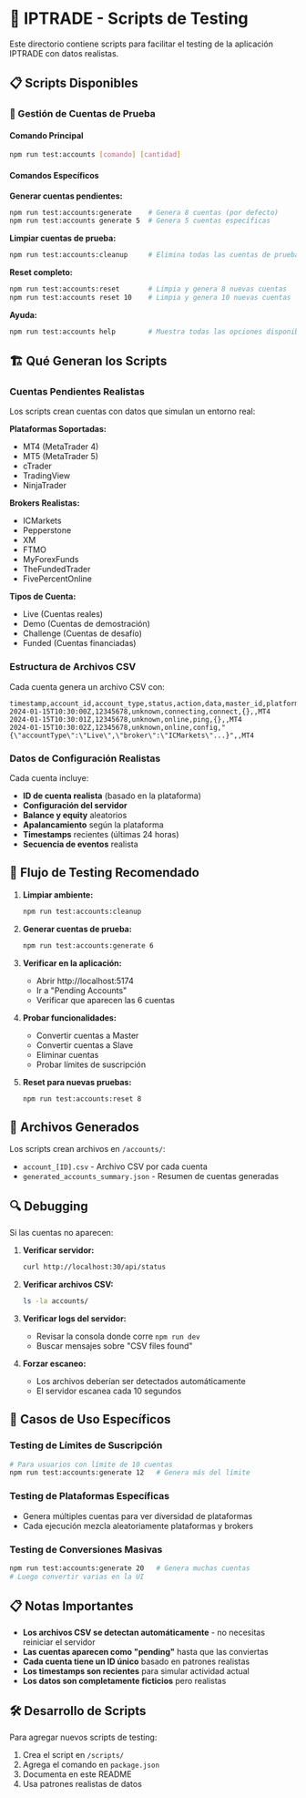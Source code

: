 # 🧪 IPTRADE - Scripts de Testing

Este directorio contiene scripts para facilitar el testing de la aplicación IPTRADE con datos realistas.

## 📋 Scripts Disponibles

### 🎯 Gestión de Cuentas de Prueba

#### Comando Principal
```bash
npm run test:accounts [comando] [cantidad]
```

#### Comandos Específicos

**Generar cuentas pendientes:**
```bash
npm run test:accounts:generate    # Genera 8 cuentas (por defecto)
npm run test:accounts generate 5  # Genera 5 cuentas específicas
```

**Limpiar cuentas de prueba:**
```bash
npm run test:accounts:cleanup     # Elimina todas las cuentas de prueba
```

**Reset completo:**
```bash
npm run test:accounts:reset       # Limpia y genera 8 nuevas cuentas
npm run test:accounts reset 10    # Limpia y genera 10 nuevas cuentas
```

**Ayuda:**
```bash
npm run test:accounts help        # Muestra todas las opciones disponibles
```

## 🏗️ Qué Generan los Scripts

### Cuentas Pendientes Realistas

Los scripts crean cuentas con datos que simulan un entorno real:

**Plataformas Soportadas:**
- MT4 (MetaTrader 4)
- MT5 (MetaTrader 5)
- cTrader
- TradingView
- NinjaTrader

**Brokers Realistas:**
- ICMarkets
- Pepperstone
- XM
- FTMO
- MyForexFunds
- TheFundedTrader
- FivePercentOnline

**Tipos de Cuenta:**
- Live (Cuentas reales)
- Demo (Cuentas de demostración)
- Challenge (Cuentas de desafío)
- Funded (Cuentas financiadas)

### Estructura de Archivos CSV

Cada cuenta genera un archivo CSV con:
```csv
timestamp,account_id,account_type,status,action,data,master_id,platform
2024-01-15T10:30:00Z,12345678,unknown,connecting,connect,{},,MT4
2024-01-15T10:30:01Z,12345678,unknown,online,ping,{},,MT4
2024-01-15T10:30:02Z,12345678,unknown,online,config,"{\"accountType\":\"Live\",\"broker\":\"ICMarkets\"...}",,MT4
```

### Datos de Configuración Realistas

Cada cuenta incluye:
- **ID de cuenta realista** (basado en la plataforma)
- **Configuración del servidor**
- **Balance y equity** aleatorios
- **Apalancamiento** según la plataforma
- **Timestamps** recientes (últimas 24 horas)
- **Secuencia de eventos** realista

## 🔄 Flujo de Testing Recomendado

1. **Limpiar ambiente:**
   ```bash
   npm run test:accounts:cleanup
   ```

2. **Generar cuentas de prueba:**
   ```bash
   npm run test:accounts:generate 6
   ```

3. **Verificar en la aplicación:**
   - Abrir http://localhost:5174
   - Ir a "Pending Accounts"
   - Verificar que aparecen las 6 cuentas

4. **Probar funcionalidades:**
   - Convertir cuentas a Master
   - Convertir cuentas a Slave
   - Eliminar cuentas
   - Probar límites de suscripción

5. **Reset para nuevas pruebas:**
   ```bash
   npm run test:accounts:reset 8
   ```

## 📁 Archivos Generados

Los scripts crean archivos en `/accounts/`:
- `account_[ID].csv` - Archivo CSV por cada cuenta
- `generated_accounts_summary.json` - Resumen de cuentas generadas

## 🔍 Debugging

Si las cuentas no aparecen:

1. **Verificar servidor:**
   ```bash
   curl http://localhost:30/api/status
   ```

2. **Verificar archivos CSV:**
   ```bash
   ls -la accounts/
   ```

3. **Verificar logs del servidor:**
   - Revisar la consola donde corre `npm run dev`
   - Buscar mensajes sobre "CSV files found"

4. **Forzar escaneo:**
   - Los archivos deberían ser detectados automáticamente
   - El servidor escanea cada 10 segundos

## 🎯 Casos de Uso Específicos

### Testing de Límites de Suscripción
```bash
# Para usuarios con límite de 10 cuentas
npm run test:accounts:generate 12   # Genera más del límite
```

### Testing de Plataformas Específicas
- Genera múltiples cuentas para ver diversidad de plataformas
- Cada ejecución mezcla aleatoriamente plataformas y brokers

### Testing de Conversiones Masivas
```bash
npm run test:accounts:generate 20   # Genera muchas cuentas
# Luego convertir varias en la UI
```

## 📋 Notas Importantes

- **Los archivos CSV se detectan automáticamente** - no necesitas reiniciar el servidor
- **Las cuentas aparecen como "pending"** hasta que las conviertas
- **Cada cuenta tiene un ID único** basado en patrones realistas
- **Los timestamps son recientes** para simular actividad actual
- **Los datos son completamente ficticios** pero realistas

## 🛠️ Desarrollo de Scripts

Para agregar nuevos scripts de testing:

1. Crea el script en `/scripts/`
2. Agrega el comando en `package.json`
3. Documenta en este README
4. Usa patrones realistas de datos
